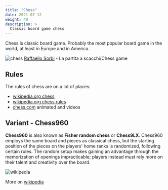 ```yaml
---
title: "Chess"
date: 2021-07-12
weight: 40
description: >
  Classic board game chess
---
```


Chess is classic board game. Probably the most popular board game in the world, at least in Europe and in America.

![chess](/games/chess01.jpeg)
[Raffaello Sorbi](https://en.wikipedia.org/wiki/Raffaello_Sorbi) - La partita a scacchi/Chess game

## Rules

The rules of chess are on a lot of places:
- [wikipedia.org chess](https://en.wikipedia.org/wiki/Chess#Rules)
- [wikipedia.org chess rules](https://en.wikipedia.org/wiki/Rules_of_chess)
- [chess.com](https://www.chess.com/learn-how-to-play-chess) animated and videos


## Variant - Chess960

**Chess960** is also known as **Fisher random chess** or **Chess9LX**. 
Chess960 employs the same board and pieces as classical chess, but the starting position of the pieces on the players' home ranks is randomized, following certain rules. The random setup makes gaining an advantage through the memorization of openings impracticable; players instead must rely more on their talent and creativity over the board.

![wikipedia](https://upload.wikimedia.org/wikipedia/commons/thumb/8/84/Chess960_example_init_position.png/1024px-Chess960_example_init_position.png)

More on [wikipedia](https://en.wikipedia.org/wiki/Fischer_random_chess)
